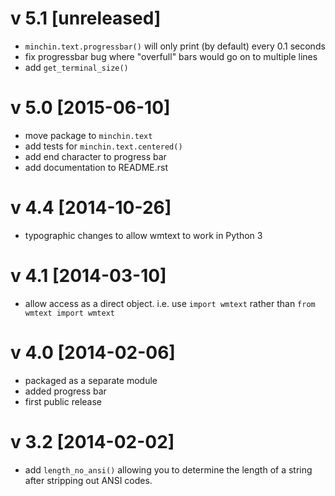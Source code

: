 v 5.1 [unreleased]
==================
- `minchin.text.progressbar()` will only print (by default) every 0.1 seconds
- fix progressbar bug where "overfull" bars would go on to multiple lines
- add `get_terminal_size()`

v 5.0 [2015-06-10]
==================
- move package to `minchin.text`
- add tests for `minchin.text.centered()`
- add end character to progress bar
- add documentation to README.rst

v 4.4 [2014-10-26]
==================
- typographic changes to allow wmtext to work in Python 3

v 4.1 [2014-03-10]
==================
- allow access as a direct object. i.e. use `import wmtext` rather than `from wmtext import wmtext`

v 4.0 [2014-02-06]
==================
- packaged as a separate module
- added progress bar
- first public release
 
v 3.2 [2014-02-02]
==================
- add `length_no_ansi()` allowing you to determine the length of a string after stripping out ANSI codes.
